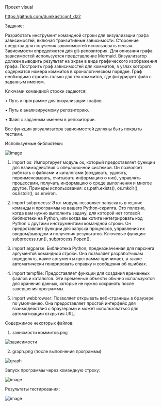 Проект visual

https://github.com/dumkast/conf_dz2

Задание:

Разработать инструмент командной строки для визуализации графа зависимостей, включая транзитивные зависимости. Сторонние средства для получения зависимостей использовать нельзя.
Зависимости определяются для git-репозитория. Для описания графа зависимостей используется представление Mermaid. Визуализатор должен выводить результат на экран в виде графического изображения графа.
Построить граф зависимостей для коммитов, в узлах которого содержатся номера коммитов в хронологическом порядке. Граф необходимо строить только для тех коммитов, где фигурирует файл с заданным именем.

Ключами командной строки задаются:

• Путь к программе для визуализации графов.

• Путь к анализируемому репозиторию.

• Файл с заданным именем в репозитории.

Все функции визуализатора зависимостей должны быть покрыты тестами.


Используемые библиотеки:

![image](https://github.com/user-attachments/assets/62bc6c05-5b8e-4e23-be99-8fd1b4504c60)


1) import os: Импортирует модуль os, который предоставляет функции для взаимодействия с операционной системой. Он позволяет работать с файлами и каталогами (создавать, удалять, переименовывать, считывать информацию о них), управлять процессами, получать информацию о среде выполнения и многое другое. Примеры использования: os.path.exists(), os.mkdir(), os.listdir(), os.environ.

2) import subprocess: Этот модуль позволяет запускать внешние команды и программы из вашего Python-скрипта. Это полезно, когда вам нужно выполнить задачу, для которой нет готовой библиотеки на Python, или когда вы хотите интегрировать код Python с другими инструментами командной строки. Он предоставляет функции для запуска процессов, управления их вводом/выводом и получения результатов. Ключевые функции: subprocess.run(), subprocess.Popen().

3) import argparse: Библиотека Python, предназначенная для парсинга аргументов командной строки. Она позволяет разработчикам определять, какие аргументы программа принимает, а также автоматически генерировать справку и сообщения об ошибках.

4) import tempfile: Предоставляет функции для создания временных файлов и каталогов. Эти временные объекты обычно используются для хранения данных, которые не нужно сохранять после завершения программы.

5) import webbrowser: Позволяет открывать веб-страницы в браузере по умолчанию. Она предоставляет простой интерфейс для взаимодействия с браузерами и может использоваться для автоматизации открытия URL.

Содержимое некоторых файлов:

1) зависмости коммитов.png

![зависимости](https://github.com/user-attachments/assets/f74000ae-7261-45c6-a561-0859fe28170c)


2) graph.png (после выполнения программы)

![graph](https://github.com/user-attachments/assets/955e9cb9-af10-4050-8fdf-d6c48fe03910)



Запуск программы через командную строку:

![image](https://github.com/user-attachments/assets/f5dde82b-6273-4720-8fc7-96e7cf979950)


Результаты тестирования:

![image](https://github.com/user-attachments/assets/7eb1bb3e-c49d-44d4-b04f-7e59c6665b73)

